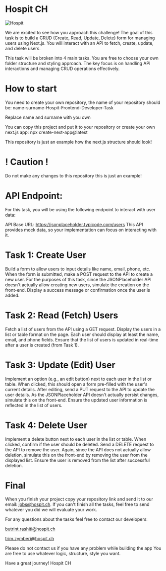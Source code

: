 # Hospit CH
![Hospit](https://media.licdn.com/dms/image/v2/D4D3DAQGYQEJXrYFizg/image-scale_191_1128/image-scale_191_1128/0/1696320408408/hospit_ch_cover?e=2147483647&v=beta&t=d_ybKkDeGPCzwx8zTWxtAj8ZQbEwEZyVo8FrQc4DVnI)

We are excited to see how you approach this challenge! The goal of this task is to build a CRUD (Create, Read, Update, Delete) form for managing users using Next.js. You will interact with an API to fetch, create, update, and delete users.

This task will be broken into 4 main tasks. You are free to choose your own folder structure and styling approach. The key focus is on handling API interactions and managing CRUD operations effectively.

# How to start
You need to create your own repository, the name of your repository should be: name-surname-Hospit-Frontend-Developer-Task

Replace name and surname with you own 

You can copy this project and put it to your repository or create your own next.js app: npx create-next-app@latest

This repository is just an example how the next.js structure should look!

# ! Caution !
Do not make any changes to this repository this is just an example!

# API Endpoint:
For this task, you will be using the following endpoint to interact with user data:

API Base URL: https://jsonplaceholder.typicode.com/users
This API provides mock data, so your implementation can focus on interacting with it.

# Task 1: Create User
Build a form to allow users to input details like name, email, phone, etc.
When the form is submitted, make a POST request to the API to create a new user.
For the purposes of this task, since the JSONPlaceholder API doesn't actually allow creating new users, simulate the creation on the front-end.
Display a success message or confirmation once the user is added.

# Task 2: Read (Fetch) Users
Fetch a list of users from the API using a GET request.
Display the users in a list or table format on the page.
Each user should display at least the name, email, and phone fields.
Ensure that the list of users is updated in real-time after a user is created (from Task 1).

# Task 3: Update (Edit) User
Implement an option (e.g., an edit button) next to each user in the list or table.
When clicked, this should open a form pre-filled with the user's current details.
After editing, send a PUT request to the API to update the user details.
As the JSONPlaceholder API doesn't actually persist changes, simulate this on the front-end.
Ensure the updated user information is reflected in the list of users.

# Task 4: Delete User
Implement a delete button next to each user in the list or table.
When clicked, confirm if the user should be deleted.
Send a DELETE request to the API to remove the user.
Again, since the API does not actually allow deletion, simulate this on the front-end by removing the user from the displayed list.
Ensure the user is removed from the list after successful deletion.

# Final
When you finish your project copy your repository link and send it to our email: jobs@hospit.ch.
If you can't finish all the tasks, feel free to send whatever you did we will evaluate your work.

For any questions about the tasks feel free to contact our developers:

butrint.rashiti@hospit.ch

trim.zymberi@hospit.ch

Please do not contact us if you have any problem while building the app
You are free to use whatever logic, structure, style you want.

Have a great journey!
Hospit CH
